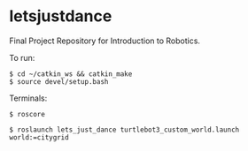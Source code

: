 # letsjustdance
Final Project Repository for Introduction to Robotics. 


To run:

```
$ cd ~/catkin_ws && catkin_make
$ source devel/setup.bash  
```


Terminals:

```
$ roscore
```

```
$ roslaunch lets_just_dance turtlebot3_custom_world.launch world:=citygrid
```
